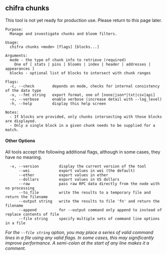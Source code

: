 ## chifra chunks

This tool is not yet ready for production use. Please return to this page later.

```[plaintext]
Purpose:
  Manage and investigate chunks and bloom filters.

Usage:
  chifra chunks <mode> [flags] [blocks...]

Arguments:
  mode - the type of chunk info to retrieve (required)
	One of [ stats | pins | blooms | index | header | addresses | appearances ]
  blocks - optional list of blocks to intersect with chunk ranges

Flags:
  -c, --check        depends on mode, checks for internal consistency of the data type
  -x, --fmt string   export format, one of [none|json*|txt|csv|api]
  -v, --verbose      enable verbose (increase detail with --log_level)
  -h, --help         display this help screen

Notes:
  - If blocks are provided, only chunks intersecting with those blocks are displayed.
  - Only a single block in a given chunk needs to be supplied for a match.
```

#### Other Options

All tools accept the following additional flags, although in some cases, they have no meaning.

```[plaintext]
  -v, --version         display the current version of the tool
      --wei             export values in wei (the default)
      --ether           export values in ether
      --dollars         export values in US dollars
      --raw             pass raw RPC data directly from the node with no processing
      --to_file         write the results to a temporary file and return the filename
      --output string   write the results to file 'fn' and return the filename
      --append          for --output command only append to instead of replace contents of file
      --file string     specify multiple sets of command line options in a file
```

*For the `--file string` option, you may place a series of valid command lines in a file using any valid flags. In some cases, this may significantly improve performance. A semi-colon at the start of any line makes it a comment.*

